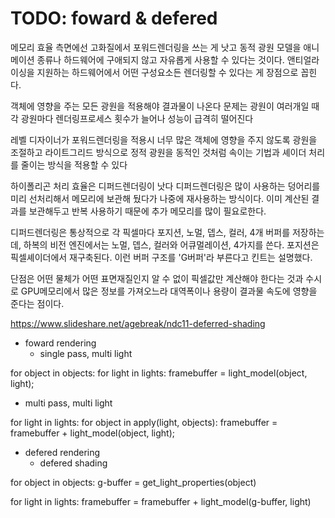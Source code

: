 # TODO: foward & defered

메모리 효율 측면에선 고화질에서 포워드렌더링을 쓰는 게 낫고
동적 광원 모델을 애니메이션 종류나 하드웨어에 구애되지 않고 자유롭게 사용할 수 있다는 것이다.
 앤티얼라이싱을 지원하는 하드웨어에서 어떤 구성요소든 렌더링할 수 있다는 게 장점으로 꼽힌다.

객체에 영향을 주는 모든 광원을 적용해야 결과물이 나온다
문제는 광원이 여러개일 때 각 광원마다 렌더링프로세스 횟수가 늘어나 성능이 급격히 떨어진다

 레벨 디자이너가 포워드렌더링을 적용시 너무 많은 객체에 영향을 주지 않도록 광원을 조절하고 라이트그리드 방식으로 정적 광원을 동적인 것처럼 속이는 기법과 셰이더 처리를 줄이는 방식을 적용할 수 있다


하이폴리곤 처리 효율은 디퍼드렌더링이 낫다
디퍼드렌더링은 많이 사용하는 덩어리를 미리 선처리해서 메모리에 보관해 뒀다가 나중에 재사용하는 방식이다. 이미 계산된 결과를 보관해두고 반복 사용하기 때문에 추가 메모리를 많이 필요로한다.

디퍼드렌더링은 통상적으로 각 픽셀마다 포지션, 노멀, 뎁스, 컬러, 4개 버퍼를 저장하는데,
 하복의 비전 엔진에서는 노멀, 뎁스, 컬러와 어큐멀레이션, 4가지를 쓴다.
 포지션은 픽셀셰이더에서 재구축된다.
 이런 버퍼 구조를 'G버퍼'라 부른다고 킨트는 설명했다.


단점은 어떤 물체가 어떤 표면재질인지 알 수 없이 픽셀값만 계산해야 한다는 것과 수시로 GPU메모리에서 많은 정보를 가져오느라 대역폭이나 용량이 결과물 속도에 영향을 준다는 점이다.




https://www.slideshare.net/agebreak/ndc11-deferred-shading

* foward rendering
  - single pass, multi light

for object in objects:
    for light in lights:
        framebuffer = light_model(object, light);

  - multi pass, multi light

for light in lights:
    for object in apply(light, objects):
        framebuffer = framebuffer + light_model(object, light);

* defered rendering
  - defered shading

for object in objects:
    g-buffer = get_light_properties(object)

for light in lights:
    framebuffer = framebuffer + light_model(g-buffer, light)
